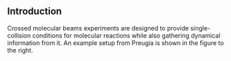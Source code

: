## Introduction

Crossed molecular beams experiments are designed to provide single-collision conditions for molecular reactions while also gathering dynamical information from it. An example setup from Preugia is shown in the figure to the right.
